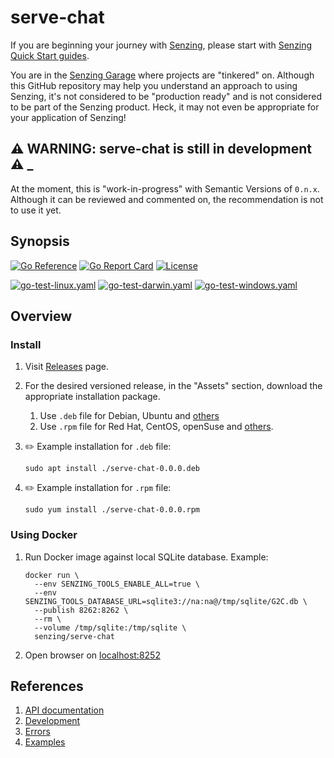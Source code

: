 # serve-chat

If you are beginning your journey with [Senzing],
please start with [Senzing Quick Start guides].

You are in the [Senzing Garage] where projects are "tinkered" on.
Although this GitHub repository may help you understand an approach to using Senzing,
it's not considered to be "production ready" and is not considered to be part of the Senzing product.
Heck, it may not even be appropriate for your application of Senzing!

## :warning: WARNING: serve-chat is still in development :warning: _

At the moment, this is "work-in-progress" with Semantic Versions of `0.n.x`.
Although it can be reviewed and commented on,
the recommendation is not to use it yet.

## Synopsis

[![Go Reference](https://pkg.go.dev/badge/github.com/senzing-garage/serve-chat.svg)](https://pkg.go.dev/github.com/senzing-garage/serve-chat)
[![Go Report Card](https://goreportcard.com/badge/github.com/senzing-garage/serve-chat)](https://goreportcard.com/report/github.com/senzing-garage/serve-chat)
[![License](https://img.shields.io/badge/License-Apache2-brightgreen.svg)](https://github.com/senzing-garage/serve-chat/blob/main/LICENSE)

[![go-test-linux.yaml](https://github.com/senzing-garage/serve-chat/actions/workflows/go-test-linux.yaml/badge.svg)](https://github.com/senzing-garage/serve-chat/actions/workflows/go-test-linux.yaml)
[![go-test-darwin.yaml](https://github.com/senzing-garage/serve-chat/actions/workflows/go-test-darwin.yaml/badge.svg)](https://github.com/senzing-garage/serve-chat/actions/workflows/go-test-darwin.yaml)
[![go-test-windows.yaml](https://github.com/senzing-garage/serve-chat/actions/workflows/go-test-windows.yaml/badge.svg)](https://github.com/senzing-garage/serve-chat/actions/workflows/go-test-windows.yaml)

## Overview

### Install

1. Visit [Releases](https://github.com/senzing-garage/serve-chat/releases) page.
1. For the desired versioned release, in the "Assets" section,
   download the appropriate installation package.
    1. Use `.deb` file for Debian, Ubuntu and
       [others](https://en.wikipedia.org/wiki/List_of_Linux_distributions#Debian-based)
    1. Use `.rpm` file for Red Hat, CentOS, openSuse and
       [others](https://en.wikipedia.org/wiki/List_of_Linux_distributions#RPM-based).

1. :pencil2: Example installation for `.deb` file:

    ```console
    sudo apt install ./serve-chat-0.0.0.deb
    ```

1. :pencil2: Example installation for `.rpm` file:

    ```console
    sudo yum install ./serve-chat-0.0.0.rpm
    ```

### Using Docker

1. Run Docker image against local SQLite database.
   Example:

    ```console
    docker run \
      --env SENZING_TOOLS_ENABLE_ALL=true \
      --env SENZING_TOOLS_DATABASE_URL=sqlite3://na:na@/tmp/sqlite/G2C.db \
      --publish 8262:8262 \
      --rm \
      --volume /tmp/sqlite:/tmp/sqlite \
      senzing/serve-chat

    ```

1. Open browser on [localhost:8252](http://localhost:8262)

## References

1. [API documentation]
1. [Development]
1. [Errors]
1. [Examples]

[API documentation]: https://pkg.go.dev/github.com/senzing-garage/serve-chat
[Development]: docs/development.md
[DockerHub]: https://hub.docker.com/r/senzing/serve-chat
[Errors]: docs/errors.md
[Examples]: docs/examples.md
[Helm Chart]: https://github.com/senzing-garage/charts/tree/main/charts/serve-chat
[main.go]: main.go
[Senzing Garage]: https://github.com/senzing-garage-garage
[Senzing Quick Start guides]: https://docs.senzing.com/quickstart/
[Senzing]: https://senzing.com/
